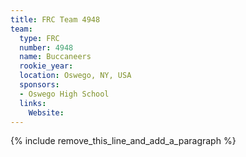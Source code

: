 ```yaml
---
title: FRC Team 4948
team:
  type: FRC
  number: 4948
  name: Buccaneers
  rookie_year:
  location: Oswego, NY, USA
  sponsors:
  - Oswego High School
  links:
    Website:
---
```


{% include remove_this_line_and_add_a_paragraph %}